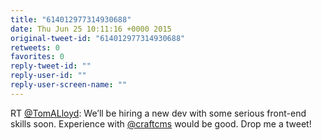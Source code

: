 ```yaml
---
title: "614012977314930688"
date: Thu Jun 25 10:11:16 +0000 2015
original-tweet-id: "614012977314930688"
retweets: 0
favorites: 0
reply-tweet-id: ""
reply-user-id: ""
reply-user-screen-name: ""
---
```

RT <a href="https://twitter.com/TomALloyd">@TomALloyd</a>: We’ll be hiring a new dev with some serious front-end skills soon. Experience with <a href="https://twitter.com/craftcms">@craftcms</a> would be good. Drop me a tweet!
